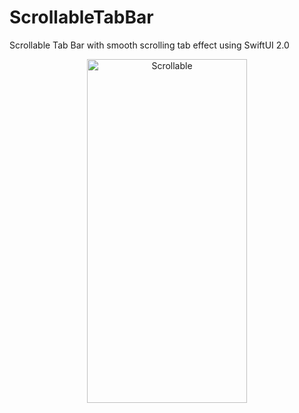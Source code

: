 # ScrollableTabBar
Scrollable Tab Bar with smooth scrolling tab effect using SwiftUI 2.0

<p align="center">
  <img src="ScrollableTabBar.gif" width="256" height="550" title="Scrollable">
</p>
